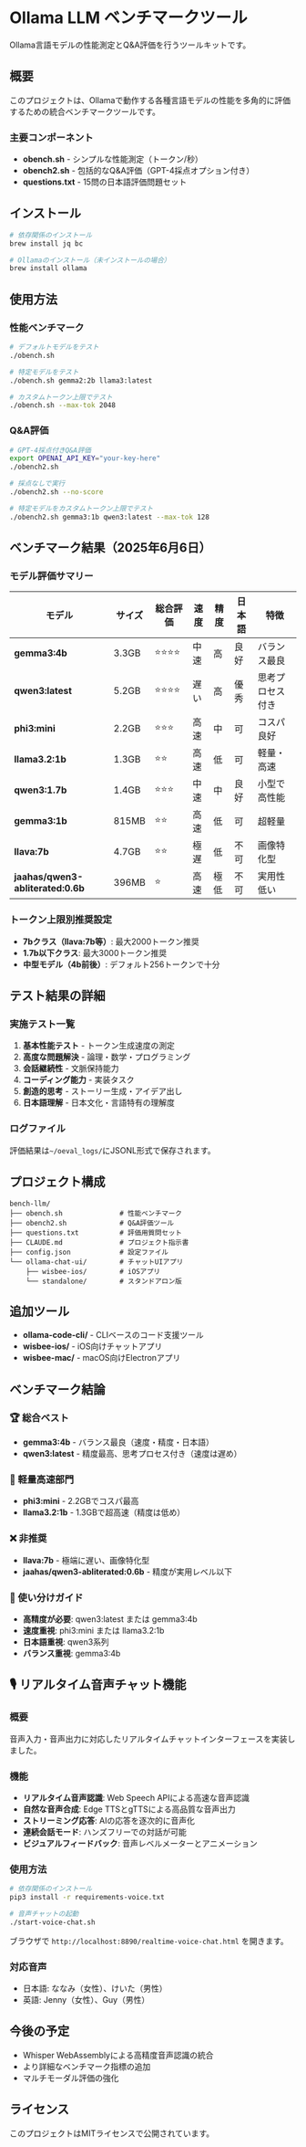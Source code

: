 # Ollama LLM ベンチマークツール

Ollama言語モデルの性能測定とQ&A評価を行うツールキットです。

## 概要

このプロジェクトは、Ollamaで動作する各種言語モデルの性能を多角的に評価するための統合ベンチマークツールです。

### 主要コンポーネント

- **obench.sh** - シンプルな性能測定（トークン/秒）
- **obench2.sh** - 包括的なQ&A評価（GPT-4採点オプション付き）
- **questions.txt** - 15問の日本語評価問題セット

## インストール

```bash
# 依存関係のインストール
brew install jq bc

# Ollamaのインストール（未インストールの場合）
brew install ollama
```

## 使用方法

### 性能ベンチマーク

```bash
# デフォルトモデルをテスト
./obench.sh

# 特定モデルをテスト
./obench.sh gemma2:2b llama3:latest

# カスタムトークン上限でテスト
./obench.sh --max-tok 2048
```

### Q&A評価

```bash
# GPT-4採点付きQ&A評価
export OPENAI_API_KEY="your-key-here"
./obench2.sh

# 採点なしで実行
./obench2.sh --no-score

# 特定モデルをカスタムトークン上限でテスト
./obench2.sh gemma3:1b qwen3:latest --max-tok 128
```

## ベンチマーク結果（2025年6月6日）

### モデル評価サマリー

| モデル | サイズ | 総合評価 | 速度 | 精度 | 日本語 | 特徴 |
|--------|--------|----------|------|------|---------|------|
| **gemma3:4b** | 3.3GB | ⭐⭐⭐⭐ | 中速 | 高 | 良好 | バランス最良 |
| **qwen3:latest** | 5.2GB | ⭐⭐⭐⭐ | 遅い | 高 | 優秀 | 思考プロセス付き |
| **phi3:mini** | 2.2GB | ⭐⭐⭐ | 高速 | 中 | 可 | コスパ良好 |
| **llama3.2:1b** | 1.3GB | ⭐⭐ | 高速 | 低 | 可 | 軽量・高速 |
| **qwen3:1.7b** | 1.4GB | ⭐⭐⭐ | 中速 | 中 | 良好 | 小型で高性能 |
| **gemma3:1b** | 815MB | ⭐⭐ | 高速 | 低 | 可 | 超軽量 |
| **llava:7b** | 4.7GB | ⭐⭐ | 極遅 | 低 | 不可 | 画像特化型 |
| **jaahas/qwen3-abliterated:0.6b** | 396MB | ⭐ | 高速 | 極低 | 不可 | 実用性低い |

### トークン上限別推奨設定

- **7bクラス（llava:7b等）**: 最大2000トークン推奨
- **1.7b以下クラス**: 最大3000トークン推奨
- **中型モデル（4b前後）**: デフォルト256トークンで十分

## テスト結果の詳細

### 実施テスト一覧

1. **基本性能テスト** - トークン生成速度の測定
2. **高度な問題解決** - 論理・数学・プログラミング
3. **会話継続性** - 文脈保持能力
4. **コーディング能力** - 実装タスク
5. **創造的思考** - ストーリー生成・アイデア出し
6. **日本語理解** - 日本文化・言語特有の理解度

### ログファイル

評価結果は`~/oeval_logs/`にJSONL形式で保存されます。

## プロジェクト構成

```
bench-llm/
├── obench.sh              # 性能ベンチマーク
├── obench2.sh             # Q&A評価ツール
├── questions.txt          # 評価用質問セット
├── CLAUDE.md              # プロジェクト指示書
├── config.json            # 設定ファイル
└── ollama-chat-ui/        # チャットUIアプリ
    ├── wisbee-ios/        # iOSアプリ
    └── standalone/        # スタンドアロン版
```

## 追加ツール

- **ollama-code-cli/** - CLIベースのコード支援ツール
- **wisbee-ios/** - iOS向けチャットアプリ
- **wisbee-mac/** - macOS向けElectronアプリ

## ベンチマーク結論

### 🏆 総合ベスト
- **gemma3:4b** - バランス最良（速度・精度・日本語）
- **qwen3:latest** - 精度最高、思考プロセス付き（速度は遅め）

### 💨 軽量高速部門
- **phi3:mini** - 2.2GBでコスパ最高
- **llama3.2:1b** - 1.3GBで超高速（精度は低め）

### ❌ 非推奨
- **llava:7b** - 極端に遅い、画像特化型
- **jaahas/qwen3-abliterated:0.6b** - 精度が実用レベル以下

### 📝 使い分けガイド
- **高精度が必要**: qwen3:latest または gemma3:4b
- **速度重視**: phi3:mini または llama3.2:1b
- **日本語重視**: qwen3系列
- **バランス重視**: gemma3:4b

## 🎙️ リアルタイム音声チャット機能

### 概要
音声入力・音声出力に対応したリアルタイムチャットインターフェースを実装しました。

### 機能
- **リアルタイム音声認識**: Web Speech APIによる高速な音声認識
- **自然な音声合成**: Edge TTSとgTTSによる高品質な音声出力
- **ストリーミング応答**: AIの応答を逐次的に音声化
- **連続会話モード**: ハンズフリーでの対話が可能
- **ビジュアルフィードバック**: 音声レベルメーターとアニメーション

### 使用方法

```bash
# 依存関係のインストール
pip3 install -r requirements-voice.txt

# 音声チャットの起動
./start-voice-chat.sh
```

ブラウザで `http://localhost:8890/realtime-voice-chat.html` を開きます。

### 対応音声
- 日本語: ななみ（女性）、けいた（男性）
- 英語: Jenny（女性）、Guy（男性）

## 今後の予定

- Whisper WebAssemblyによる高精度音声認識の統合
- より詳細なベンチマーク指標の追加
- マルチモーダル評価の強化

## ライセンス

このプロジェクトはMITライセンスで公開されています。